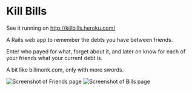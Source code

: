Kill Bills
==========

See it running on http://killbills.heroku.com/

A Rails web app to remember the debts you have between friends.

Enter who payed for what, forget about it, and later on know for each of your friends what your current debt is.

A bit like billmonk.com, only with more swords.

![Screenshot of Friends page](http://sunny.github.com/killbills/screenshots/friends.png)
![Screenshot of Bills page](http://sunny.github.com/killbills/screenshots/bills.png)

